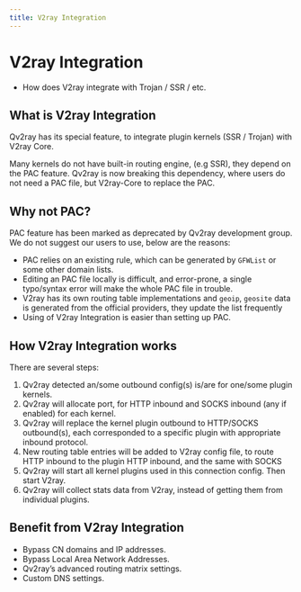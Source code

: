 ```yaml
---
title: V2ray Integration
---
```


# V2ray Integration

- How does V2ray integrate with Trojan / SSR / etc.

## What is V2ray Integration

Qv2ray has its special feature, to integrate plugin kernels (SSR / Trojan) with V2ray Core.

Many kernels do not have built-in routing engine, (e.g SSR), they depend on the PAC feature. Qv2ray is now breaking this dependency, where users do not need a PAC file, but V2ray-Core to replace the PAC.

## Why not PAC?

PAC feature has been marked as deprecated by Qv2ray development group. We do not suggest our users to use, below are the reasons:

- PAC relies on an existing rule, which can be generated by `GFWList` or some other domain lists.
- Editing an PAC file locally is difficult, and error-prone, a single typo/syntax error will make the whole PAC file in trouble.
- V2ray has its own routing table implementations and `geoip`, `geosite` data is generated from the official providers, they update the list frequently
- Using of V2ray Integration is easier than setting up PAC.

## How V2ray Integration works

There are several steps:

1. Qv2ray detected an/some outbound config(s) is/are for one/some plugin kernels.
2. Qv2ray will allocate port, for HTTP inbound and SOCKS inbound (any if enabled) for each kernel.
3. Qv2ray will replace the kernel plugin outbound to HTTP/SOCKS outbound(s), each corresponded to a specific plugin with appropriate inbound protocol.
4. New routing table entries will be added to V2ray config file, to route HTTP inbound to the plugin HTTP inbound, and the same with SOCKS
5. Qv2ray will start all kernel plugins used in this connection config. Then start V2ray.
6. Qv2ray will collect stats data from V2ray, instead of getting them from individual plugins.

## Benefit from V2ray Integration

- Bypass CN domains and IP addresses.
- Bypass Local Area Network Addresses.
- Qv2ray’s advanced routing matrix settings.
- Custom DNS settings.
